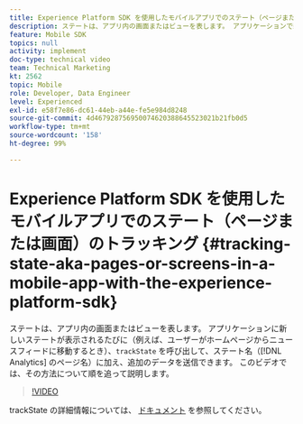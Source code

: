 ```yaml
---
title: Experience Platform SDK を使用したモバイルアプリでのステート（ページまたは画面）のトラッキング
description: ステートは、アプリ内の画面またはビューを表します。 アプリケーションで新しいステートが表示されるたびに、例えばホームページからニュースフィードに移動すると、「trackState」が呼び出され、ステート名（Analytics ではページ名）に加え、追加のデータが送信されます。 このビデオでは、その方法について順を追って説明します。
feature: Mobile SDK
topics: null
activity: implement
doc-type: technical video
team: Technical Marketing
kt: 2562
topic: Mobile
role: Developer, Data Engineer
level: Experienced
exl-id: e58f7e86-dc61-44eb-a44e-fe5e984d8248
source-git-commit: 4d467928756950074620388645523021b21fb0d5
workflow-type: tm+mt
source-wordcount: '158'
ht-degree: 99%

---
```


# Experience Platform SDK を使用したモバイルアプリでのステート（ページまたは画面）のトラッキング {#tracking-state-aka-pages-or-screens-in-a-mobile-app-with-the-experience-platform-sdk}

ステートは、アプリ内の画面またはビューを表します。 アプリケーションに新しいステートが表示されるたびに（例えば、ユーザーがホームページからニュースフィードに移動するとき）、`trackState` を呼び出して、ステート名（[!DNL Analytics] のページ名）に加え、追加のデータを送信できます。 このビデオでは、その方法について順を追って説明します。

>[!VIDEO](https://video.tv.adobe.com/v/26260/?quality=12&learn=on)

trackState の詳細情報については、 [ドキュメント](https://developer.adobe.com/client-sdks/documentation/getting-started/track-events/#track-app-states-and-screens-for-adobe-analytics) を参照してください。
